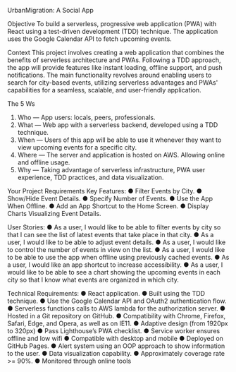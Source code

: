 UrbanMigration: A Social App

Objective 
To build a serverless, progressive web application (PWA) with React using a test-driven development (TDD) technique. The application uses the Google Calendar API to fetch upcoming events.

Context
This project involves creating a web application that combines the benefits of serverless architecture and PWAs. Following a TDD approach, the app will provide features like instant loading, offline support, and push notifications. The main functionality revolves around enabling users to search for city-based events, utilizing serverless advantages and PWAs' capabilities for a seamless, scalable, and user-friendly application.

The 5 Ws
1. Who — App users: locals, peers, professionals. 
2. What — Web app with a serverless backend, developed using a TDD technique. 
3. When — Users of this app will be able to use it whenever they want to view upcoming events for a specific city. 
4. Where — The server and application is hosted on AWS. Allowing online and offline usage.
5. Why — Taking advantage of serverless infrastructure, PWA user experience, TDD practices, and data visualization.

Your Project Requirements
 Key Features: 
● Filter Events by City. 
● Show/Hide Event Details. 
● Specify Number of Events. 
● Use the App When Offline. 
● Add an App Shortcut to the Home Screen. 
● Display Charts Visualizing Event Details. 

User Stories: 
● As a user, I would like to be able to filter events by city so that I can see the list of latest events that take place in that city. 
● As a user, I would like to be able to adjust event details. 
● As a user, I would like to control the number of events in view on the list. 
● As a user, I would like to be able to use the app when offline using previously cached events. 
● As a user, I would like an app shortcut to increase accessibility. 
● As a user, I would like to be able to see a chart showing the upcoming events in each city so that I know what events are organized in which city.

Technical Requirements: 
● React application. 
● Built using the TDD technique. 
● Use the Google Calendar API and OAuth2 authentication flow. 
● Serverless functions calls to AWS lambda for the authorization server. 
● Hosted in a Git repository on GitHub. 
● Compatibility with  Chrome, Firefox, Safari, Edge, and Opera, as well as on IE11. 
● Adaptive design (from 1920px to 320px) 
● Pass Lighthouse’s PWA checklist. 
● Service worker ensures offline and low wifi 
● Compatible with desktop and mobile
● Deployed on GitHub Pages. 
● Alert system using an OOP approach to show information to the user. 
● Data visualization capability. 
● Approximately coverage rate >= 90%. 
● Monitored through online tools
